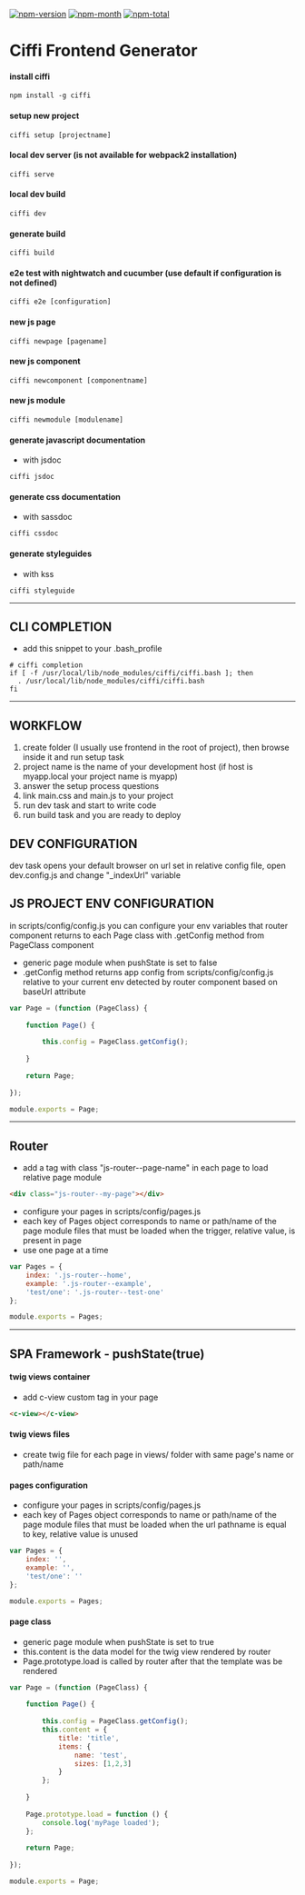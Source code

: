 [npm-month]: https://img.shields.io/npm/dm/ciffi.svg
[npm-total]: https://img.shields.io/npm/dt/ciffi.svg
[npm-version]: https://img.shields.io/npm/v/ciffi.svg
[npm-url]: https://www.npmjs.com/package/ciffi

[![npm-version][npm-version]][npm-url]
[![npm-month][npm-month]][npm-url]
[![npm-total][npm-total]][npm-url]

# Ciffi Frontend Generator #

#### install ciffi
```
npm install -g ciffi
```
#### setup new project
```
ciffi setup [projectname]
```
#### local dev server (is not available for webpack2 installation)
```
ciffi serve
```
#### local dev build
```
ciffi dev
```
#### generate build
```
ciffi build
```
#### e2e test with nightwatch and cucumber (use default if configuration is not defined)
```
ciffi e2e [configuration]
```
#### new js page
```
ciffi newpage [pagename]
```
#### new js component
```
ciffi newcomponent [componentname]
```
#### new js module
```
ciffi newmodule [modulename]
```
#### generate javascript documentation
- with jsdoc
```
ciffi jsdoc
```
#### generate css documentation
- with sassdoc
```
ciffi cssdoc
```
#### generate styleguides
- with kss
```
ciffi styleguide
```
- - -

## CLI COMPLETION

- add this snippet to your .bash_profile
 
```
# ciffi completion
if [ -f /usr/local/lib/node_modules/ciffi/ciffi.bash ]; then
  . /usr/local/lib/node_modules/ciffi/ciffi.bash
fi
```
- - -

## WORKFLOW

1. create folder (I usually use frontend in the root of project), then browse inside it and run setup task
2. project name is the name of your development host (if host is myapp.local your project name is myapp)
3. answer the setup process questions
4. link main.css and main.js to your project
5. run dev task and start to write code
6. run build task and you are ready to deploy

## DEV CONFIGURATION

dev task opens your default browser on url set in relative config file, open dev.config.js and change "_indexUrl" variable

## JS PROJECT ENV CONFIGURATION

in scripts/config/config.js you can configure your env variables that router component returns to each Page class with .getConfig method from PageClass component

* generic page module when pushState is set to false
* .getConfig method returns app config from scripts/config/config.js relative to your current env detected by router component based on baseUrl attribute
```javascript
var Page = (function (PageClass) {
	
	function Page() {
		
		this.config = PageClass.getConfig();
		
	}
	
	return Page;
	
});

module.exports = Page;
```

- - -

## Router

* add a tag with class "js-router--page-name" in each page to load relative page module
```html
<div class="js-router--my-page"></div>
```

* configure your pages in scripts/config/pages.js
* each key of Pages object corresponds to name or path/name of the page module files that must be loaded when the trigger, relative value, is present in page
* use one page at a time

```javascript
var Pages = {
	index: '.js-router--home',
	example: '.js-router--example',
	'test/one': '.js-router--test-one'
};

module.exports = Pages;

```
- - -

## SPA Framework - pushState(true)

#### twig views container

* add c-view custom tag in your page

```html
<c-view></c-view>
```

#### twig views files

* create twig file for each page in views/ folder with same page's name or path/name

#### pages configuration

* configure your pages in scripts/config/pages.js
* each key of Pages object corresponds to name or path/name of the page module files that must be loaded when the url pathname is equal to key, relative value is unused

```javascript
var Pages = {
	index: '',
	example: '',
	'test/one': ''
};

module.exports = Pages;
```

#### page class

* generic page module when pushState is set to true
* this.content is the data model for the twig view rendered by router 
* Page.prototype.load is called by router after that the template was be rendered

```javascript
var Page = (function (PageClass) {
	
	function Page() {
		
		this.config = PageClass.getConfig();
		this.content = {
			title: 'title',
			items: {
				name: 'test',
				sizes: [1,2,3]
			}
		};
		
	}
	
	Page.prototype.load = function () {
		console.log('myPage loaded');
	};
	
	return Page;
	
});

module.exports = Page;
```